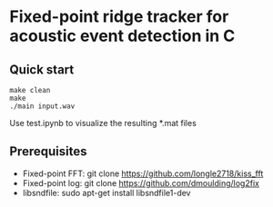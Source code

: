 # Fixed-point ridge tracker for acoustic event detection in C

## Quick start
```
make clean
make
./main input.wav
```
Use test.ipynb to visualize the resulting \*.mat files

## Prerequisites
* Fixed-point FFT: git clone https://github.com/longle2718/kiss_fft
* Fixed-point log: git clone https://github.com/dmoulding/log2fix
* libsndfile: sudo apt-get install libsndfile1-dev 
